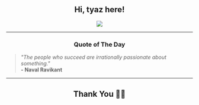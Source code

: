 <h2 align="center"> Hi, tyaz here!</h2>

<p align="center">
<a href="https://github.com/tyazx" alt="github streak"><img src="https://dvst-streak.herokuapp.com/?user=tyazx&theme=tokyonight&fire=DD472C"></a>
</p>

<hr>
<h3 align="center">Quote of The Day</h3>
<p align="center">
<blockquote>
<i>"The people who succeed are irrationally passionate about something."</i>
<br>
<b>- Naval Ravikant</b>
</blockquote>
</p>


<hr>
<h2 align="center">Thank You 🙏🏼</h2>
